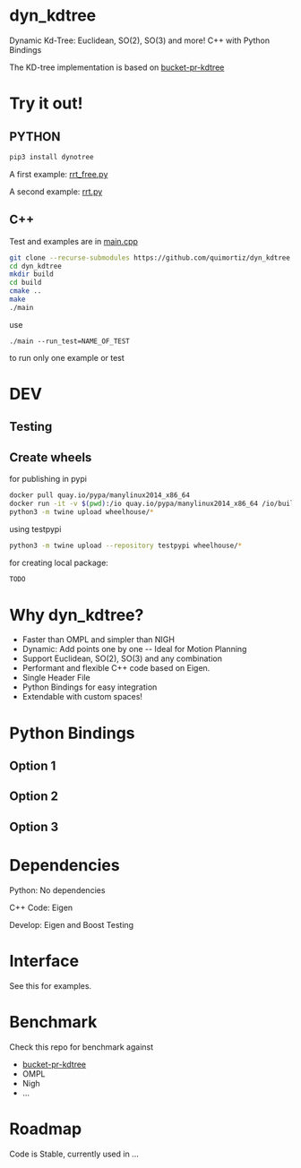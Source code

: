 # dyn_kdtree

Dynamic Kd-Tree:  Euclidean, SO(2), SO(3) and more!
C++ with Python Bindings

The KD-tree implementation is based on [bucket-pr-kdtree](https://github.com/jkflying/bucket-pr-kdtree)


# Try it out!

## PYTHON

```bash
pip3 install dynotree
```

A first example:
[rrt_free.py](test/python/rrt_free.py)

A second example:
[rrt.py](https://github.com/quimortiz/dyn_kdtree/blob/main/test/python/rrt.py)

## C++

Test and examples are in  [main.cpp](https://github.com/quimortiz/dyn_kdtree/blob/main/src/main.cpp)

```bash
git clone --recurse-submodules https://github.com/quimortiz/dyn_kdtree
cd dyn_kdtree
mkdir build
cd build
cmake ..
make
./main
```

use
```
./main --run_test=NAME_OF_TEST
```
to run only one example or test


# DEV


## Testing



## Create wheels

for publishing in pypi
```bash
docker pull quay.io/pypa/manylinux2014_x86_64
docker run -it -v $(pwd):/io quay.io/pypa/manylinux2014_x86_64 /io/build-wheels.sh
python3 -m twine upload wheelhouse/*
```

using testpypi
```bash
python3 -m twine upload --repository testpypi wheelhouse/*
```


for creating local package:
```bash
TODO
```


# Why dyn_kdtree?

* Faster than OMPL and simpler than NIGH
* Dynamic: Add points one by one -- Ideal for Motion Planning
* Support Euclidean, SO(2), SO(3) and any combination
* Performant and flexible C++ code based on Eigen.
* Single Header File
* Python Bindings for easy integration
* Extendable with custom spaces!


# Python Bindings

## Option 1

## Option 2

## Option 3


# Dependencies

Python: No dependencies


C++ Code: Eigen

Develop: Eigen and Boost Testing

# Interface

See this for examples.

# Benchmark

Check this repo for benchmark against
* [bucket-pr-kdtree](https://github.com/jkflying/bucket-pr-kdtree)
* OMPL
* Nigh
* ...


# Roadmap

Code is Stable, currently used in ...
